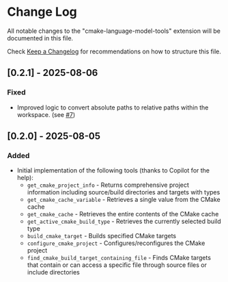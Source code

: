 # Change Log

All notable changes to the "cmake-language-model-tools" extension will be documented in this file.

Check [Keep a Changelog](http://keepachangelog.com/) for recommendations on how to structure this file.

## [0.2.1] - 2025-08-06

### Fixed

- Improved logic to convert absolute paths to relative paths within the workspace. (see [#7](https://github.com/itavero/vscode-cmake-language-model-tools/issues/7))

## [0.2.0] - 2025-08-05

### Added

- Initial implementation of the following tools (thanks to Copilot for the help):
  - `get_cmake_project_info` - Returns comprehensive project information including source/build directories and targets with types
  - `get_cmake_cache_variable` - Retrieves a single value from the CMake cache
  - `get_cmake_cache` - Retrieves the entire contents of the CMake cache
  - `get_active_cmake_build_type` - Retrieves the currently selected build type
  - `build_cmake_target` - Builds specified CMake targets
  - `configure_cmake_project` - Configures/reconfigures the CMake project
  - `find_cmake_build_target_containing_file` - Finds CMake targets that contain or can access a specific file through source files or include directories
